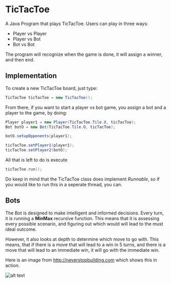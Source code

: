 # TicTacToe

A Java Program that plays TicTacToe. Users can play in three ways:
+ Player vs Player
+ Player vs Bot
+ Bot vs Bot

The program will recognize when the game is done, it will assign a winner, and then end.

## Implementation
To create a new TicTacToe board, just type:
```java
TicTacToe ticTacToe = new TicTacToe();
```

From there, if you want to start a player vs bot game, you assign a bot and a player to the game, by doing:
```java
Player player1 = new Player(TicTacToe.Tile.X, ticTacToe);
Bot botO = new Bot(TicTacToe.Tile.O, ticTacToe);

botO.setupOpponents(player1);

ticTacToe.setPlayer1(player1);
ticTacToe.setPlayer2(botO);
```

All that is left to do is execute
```java
ticTacToe.run();
```

Do keep in mind that the TicTacToe class does implement *Runnable*, so if you would like to run this in a seperate thread, you can.


## Bots

The Bot is designed to make intelligent and informed decisions. Every turn, it is running a **MinMax** recursive function. This means that it is assessing every possible scenario, and figuring out which would will lead to the must ideal outcome. 

However, it also looks at depth to determine which move to go with. This means, that if there is a move that will lead to a win in 5 turns, and there is a move that will lead to an immediate win, it will go with the immediate win.

Here is an image from http://neverstopbuilding.com which shows this in action.


![alt text][depth minmax]

[depth minmax]: https://static1.squarespace.com/static/5a0c6978bff2001ef7581170/t/5a36dbfb085229e36df6b35f/1513544702989/end-states-taking-depth-into-account.png?format=1500w
